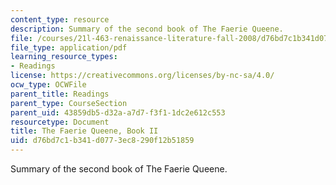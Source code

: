 ```yaml
---
content_type: resource
description: Summary of the second book of The Faerie Queene.
file: /courses/21l-463-renaissance-literature-fall-2008/d76bd7c1b341d0773ec8290f12b51859_t_far_qn_bk_ii.pdf
file_type: application/pdf
learning_resource_types:
- Readings
license: https://creativecommons.org/licenses/by-nc-sa/4.0/
ocw_type: OCWFile
parent_title: Readings
parent_type: CourseSection
parent_uid: 43859db5-d32a-a7d7-f3f1-1dc2e612c553
resourcetype: Document
title: The Faerie Queene, Book II
uid: d76bd7c1-b341-d077-3ec8-290f12b51859
---
```

Summary of the second book of The Faerie Queene.